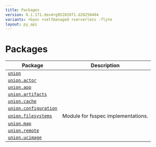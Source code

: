 ```yaml
---
title: Packages
version: 0.1.171.dev4+g052020f1.d20250404
variants: +byoc +selfmanaged +serverless -flyte
layout: py_api
---
```


# Packages

| Package | Description |
|-|-|
| [`union`](union) |  |
| [`union.actor`](union.actor) |  |
| [`union.app`](union.app) |  |
| [`union.artifacts`](union.artifacts) |  |
| [`union.cache`](union.cache) |  |
| [`union.configuration`](union.configuration) |  |
| [`union.filesystems`](union.filesystems) | Module for fsspec implementations. |
| [`union.map`](union.map) |  |
| [`union.remote`](union.remote) |  |
| [`union.ucimage`](union.ucimage) |  |
